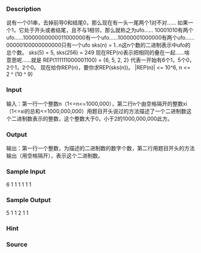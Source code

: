 
### Description
说有一个01串，去掉前导0和结尾0，那么现在有一头一尾两个1对不对……
如果一个1，它处于开头或者结尾，且不与1相邻，那么就称之为ufo……
10001010有两个ufo……10000000000011000000有一个ufo……10000001000000有两个ufo……00000100000000000只有一个ufo
sks(n) = 1..n这n个数的二进制表示中ufo的总个数。
sks(5) = 5, sks(256) = 249
现在REP(n)表示把相同的叠在一起……啥意思呢……就是
REP(111111000001100) = {6, 5, 2, 2}
代表一开始有6个1，5个0，2个1，2个0。
现在给你REP(n)，要你求REP(sks(n))。
|REP(n)| <= 10^6, n <= 2 ^ (10 ^ 9)
### Input
输入：第一行一个整数n（1<=n<=1000,000），第二行n个由空格隔开的整数xi（1<=xi的总和<=1000,000,000）用题目开头说过的方法描述了一个二进制数这个二进制数表示的整数，这个整数大于0，小于2的1000,000,000此方。 
### Output
输出：第一行一个整数，为描述的二进制数的数字个数，第二行用题目开头的方法输出（用空格隔开），表示这个二进制数。
### Sample Input
6
1 1 1 1 1 1  
### Sample Output
5
1 1 2 1 1  
### Hint

### Source
